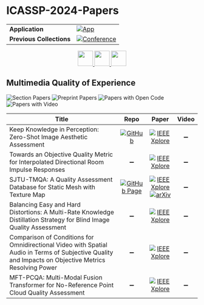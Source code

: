 # ICASSP-2024-Papers

<table>
    <tr>
        <td><strong>Application</strong></td>
        <td>
            <a href="https://huggingface.co/spaces/DmitryRyumin/NewEraAI-Papers" style="float:left;">
                <img src="https://img.shields.io/badge/🤗-NewEraAI--Papers-FFD21F.svg" alt="App" />
            </a>
        </td>
    </tr>
    <tr>
        <td><strong>Previous Collections</strong></td>
        <td>
            <a href="https://github.com/DmitryRyumin/ICASSP-2023-24-Papers/blob/main/README_2023.md">
                <img src="http://img.shields.io/badge/ICASSP-2023-0073AE.svg" alt="Conference">
            </a>
        </td>
    </tr>
</table>

<div align="center">
    <a href="https://github.com/DmitryRyumin/ICASSP-2023-24-Papers/blob/main/sections/2024/main/SPED-L1.md">
        <img src="https://cdn.jsdelivr.net/gh/DmitryRyumin/NewEraAI-Papers@main/images/left.svg" width="40" alt="" />
    </a>
    <a href="https://github.com/DmitryRyumin/ICASSP-2023-24-Papers/">
        <img src="https://cdn.jsdelivr.net/gh/DmitryRyumin/NewEraAI-Papers@main/images/home.svg" width="40" alt="" />
    </a>
    <a href="https://github.com/DmitryRyumin/ICASSP-2023-24-Papers/blob/main/sections/2024/main/BISP-L1.md">
        <img src="https://cdn.jsdelivr.net/gh/DmitryRyumin/NewEraAI-Papers@main/images/right.svg" width="40" alt="" />
    </a>
</div>

## Multimedia Quality of Experience

![Section Papers](https://img.shields.io/badge/Section%20Papers-6-42BA16) ![Preprint Papers](https://img.shields.io/badge/Preprint%20Papers-1-b31b1b) ![Papers with Open Code](https://img.shields.io/badge/Papers%20with%20Open%20Code-1-1D7FBF) ![Papers with Video](https://img.shields.io/badge/Papers%20with%20Video-0-FF0000)

| **Title** | **Repo** | **Paper** | **Video** |
|-----------|:--------:|:---------:|:---------:|
| Keep Knowledge in Perception: Zero-Shot Image Aesthetic Assessment | [![GitHub](https://img.shields.io/github/stars/LikeGiver/KZIAA?style=flat)](https://github.com/LikeGiver/KZIAA) | [![IEEE Xplore](https://img.shields.io/badge/IEEE-10447301-E4A42C.svg)](https://ieeexplore.ieee.org/document/10447301) | :heavy_minus_sign: |
| Towards an Objective Quality Metric for Interpolated Directional Room Impulse Responses | :heavy_minus_sign: | [![IEEE Xplore](https://img.shields.io/badge/IEEE-10446507-E4A42C.svg)](https://ieeexplore.ieee.org/document/10446507) | :heavy_minus_sign: |
| SJTU-TMQA: A Quality Assessment Database for Static Mesh with Texture Map | [![GitHub Page](https://img.shields.io/badge/GitHub-Page-159957.svg)](https://ccccby.github.io/) | [![IEEE Xplore](https://img.shields.io/badge/IEEE-10445942-E4A42C.svg)](https://ieeexplore.ieee.org/document/10445942) <br/> [![arXiv](https://img.shields.io/badge/arXiv-2309.15675-b31b1b.svg)](https://arxiv.org/abs/2309.15675) | :heavy_minus_sign: |
| Balancing Easy and Hard Distortions: A Multi-Rate Knowledge Distillation Strategy for Blind Image Quality Assessment | :heavy_minus_sign: | [![IEEE Xplore](https://img.shields.io/badge/IEEE-10448461-E4A42C.svg)](https://ieeexplore.ieee.org/document/10448461) | :heavy_minus_sign: |
| Comparison of Conditions for Omnidirectional Video with Spatial Audio in Terms of Subjective Quality and Impacts on Objective Metrics Resolving Power | :heavy_minus_sign: | [![IEEE Xplore](https://img.shields.io/badge/IEEE-10448123-E4A42C.svg)](https://ieeexplore.ieee.org/document/10448123) | :heavy_minus_sign: |
| MFT-PCQA: Multi-Modal Fusion Transformer for No-Reference Point Cloud Quality Assessment | :heavy_minus_sign: | [![IEEE Xplore](https://img.shields.io/badge/IEEE-10445736-E4A42C.svg)](https://ieeexplore.ieee.org/document/10445736) | :heavy_minus_sign: |
